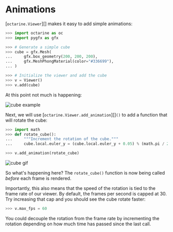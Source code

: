# Animations

[`octarine.Viewer`][] makes it easy to add simple animations:

```python
>>> import octarine as oc
>>> import pygfx as gfx

>>> # Generate a simple cube
>>> cube = gfx.Mesh(
...     gfx.box_geometry(200, 200, 200),
...     gfx.MeshPhongMaterial(color="#336699"),
... )

>>> # Initialize the viewer and add the cube
>>> v = Viewer()
>>> v.add(cube)
```

At this point not much is happening:

![cube example](../_static/cube_example.png)

Next, we will use [`octarine.Viewer.add_animation`][]`()` to add a function
that will rotate the cube:

```python
>>> import math
>>> def rotate_cube():
...     """Increment the rotation of the cube."""
...     cube.local.euler_y = (cube.local.euler_y + 0.05) % (math.pi / 2)

>>> v.add_animation(rotate_cube)
```
![cube gif](../_static/cube_animation.gif)

So what's happening here? The `rotate_cube()` function is now being called _before_
each frame is rendered.

Importantly, this also means that the speed of the
rotation is tied to the frame rate of our viewer. By default, the frames per
second is capped at 30. Try increasing that cap and you should see the
cube rotate faster:

```python
>>> v.max_fps = 60
```

You could decouple the rotation from the frame rate by incrementing the rotation
depending on how much time has passed since the last call.

